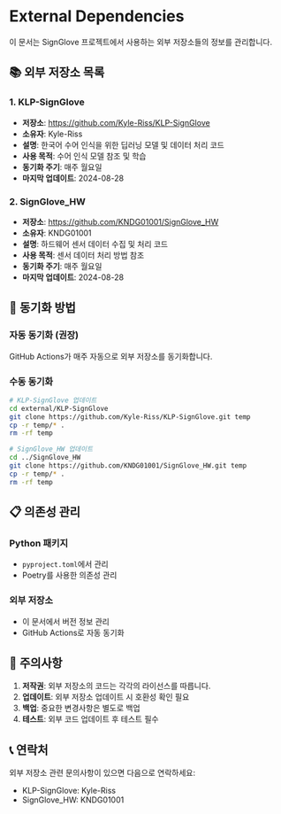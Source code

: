 # External Dependencies

이 문서는 SignGlove 프로젝트에서 사용하는 외부 저장소들의 정보를 관리합니다.

## 📚 **외부 저장소 목록**

### 1. KLP-SignGlove
- **저장소**: https://github.com/Kyle-Riss/KLP-SignGlove
- **소유자**: Kyle-Riss
- **설명**: 한국어 수어 인식을 위한 딥러닝 모델 및 데이터 처리 코드
- **사용 목적**: 수어 인식 모델 참조 및 학습
- **동기화 주기**: 매주 월요일
- **마지막 업데이트**: 2024-08-28

### 2. SignGlove_HW
- **저장소**: https://github.com/KNDG01001/SignGlove_HW
- **소유자**: KNDG01001
- **설명**: 하드웨어 센서 데이터 수집 및 처리 코드
- **사용 목적**: 센서 데이터 처리 방법 참조
- **동기화 주기**: 매주 월요일
- **마지막 업데이트**: 2024-08-28

## 🔄 **동기화 방법**

### 자동 동기화 (권장)
GitHub Actions가 매주 자동으로 외부 저장소를 동기화합니다.

### 수동 동기화
```bash
# KLP-SignGlove 업데이트
cd external/KLP-SignGlove
git clone https://github.com/Kyle-Riss/KLP-SignGlove.git temp
cp -r temp/* .
rm -rf temp

# SignGlove_HW 업데이트
cd ../SignGlove_HW
git clone https://github.com/KNDG01001/SignGlove_HW.git temp
cp -r temp/* .
rm -rf temp
```

## 📋 **의존성 관리**

### Python 패키지
- `pyproject.toml`에서 관리
- Poetry를 사용한 의존성 관리

### 외부 저장소
- 이 문서에서 버전 정보 관리
- GitHub Actions로 자동 동기화

## 🚨 **주의사항**

1. **저작권**: 외부 저장소의 코드는 각각의 라이선스를 따릅니다.
2. **업데이트**: 외부 저장소 업데이트 시 호환성 확인 필요
3. **백업**: 중요한 변경사항은 별도로 백업
4. **테스트**: 외부 코드 업데이트 후 테스트 필수

## 📞 **연락처**

외부 저장소 관련 문의사항이 있으면 다음으로 연락하세요:
- KLP-SignGlove: Kyle-Riss
- SignGlove_HW: KNDG01001
